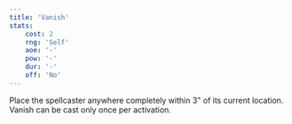 ```yaml
---
title: 'Vanish'
stats:
    cost: 2
    rng: 'Self'
    aoe: '-'
    pow: '-'
    dur: '-'
    off: 'No'
---
```

Place the spellcaster anywhere completely within 3" of its current location.
Vanish can be cast only once per activation.